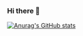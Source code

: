 ### Hi there 👋
[![Anurag's GitHub stats](https://github-readme-stats.vercel.app/api?username=overlorde)](https://github.com/anuraghazra/github-readme-stats)
<!--
**overlorde/overlorde** is a ✨ _special_ ✨ repository because its `README.md` (this file) appears on your GitHub profile.

Here are some ideas to get you started:

- 🔭 I’m currently working on ...
- 🌱 I’m currently learning ...
- 👯 I’m looking to collaborate on ...
- 🤔 I’m looking for help with ...
- 💬 Ask me about ...
- 📫 How to reach me: ...
- 😄 Pronouns: ...
- ⚡ Fun fact: ...
-->
